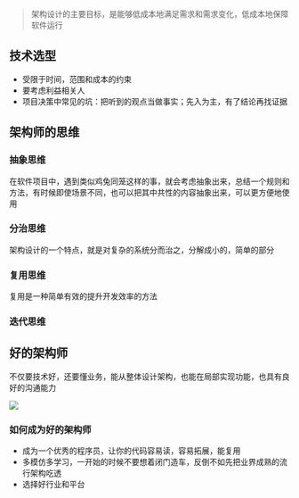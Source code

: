 > 架构设计的主要目标，是能够低成本地满足需求和需求变化，低成本地保障软件运行

## 技术选型

* 受限于时间，范围和成本的约束
* 要考虑利益相关人
* 项目决策中常见的坑：把听到的观点当做事实；先入为主，有了结论再找证据

## 架构师的思维

### 抽象思维

在软件项目中，遇到类似鸡兔同笼这样的事，就会考虑抽象出来，总结一个规则和方法，有时候即使场景不同，也可以把其中共性的内容抽象出来，可以更方便地使用

### 分治思维

架构设计的一个特点，就是对复杂的系统分而治之，分解成小的，简单的部分

### 复用思维

复用是一种简单有效的提升开发效率的方法

### 迭代思维

## 好的架构师

不仅要技术好，还要懂业务，能从整体设计架构，也能在局部实现功能，也具有良好的沟通能力

![](https://static001.geekbang.org/resource/image/5d/34/5d8c588571e515a0723351f26da5b534.jpg)

### 如何成为好的架构师

* 成为一个优秀的程序员，让你的代码容易读，容易拓展，能复用
* 多模仿多学习，一开始的时候不要想着闭门造车，反倒不如先把业界成熟的流行架构吃透
* 选择好行业和平台